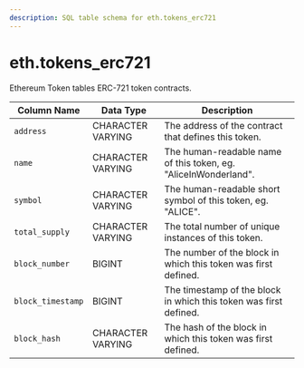 ```yaml
---
description: SQL table schema for eth.tokens_erc721
---
```


# eth.tokens\_erc721

Ethereum Token tables ERC-721 token contracts.

| Column Name       | Data Type         | Description                                                       |
| ----------------- | ----------------- | ----------------------------------------------------------------- |
| `address`         | CHARACTER VARYING | The address of the contract that defines this token.              |
| `name`            | CHARACTER VARYING | The human-readable name of this token, eg. "AliceInWonderland".   |
| `symbol`          | CHARACTER VARYING | The human-readable short symbol of this token, eg. "ALICE".       |
| `total_supply`    | CHARACTER VARYING | The total number of unique instances of this token.               |
| `block_number`    | BIGINT            | The number of the block in which this token was first defined.    |
| `block_timestamp` | BIGINT            | The timestamp of the block in which this token was first defined. |
| `block_hash`      | CHARACTER VARYING | The hash of the block in which this token was first defined.      |
